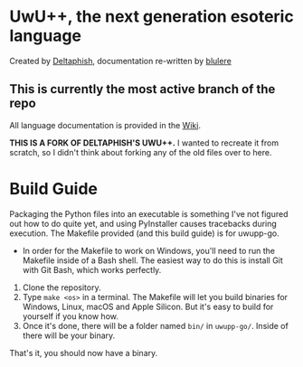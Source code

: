 # UwU++, the next generation esoteric language
Created by 
[Deltaphish](https://github.com/Deltaphish/UwUpp),
documentation re-written by
[blulere](https://github.com/blulere)

## This is currently the most active branch of the repo 

All language documentation is provided in the [Wiki](https://github.com/blulere/UwUpp/wiki).

**THIS IS A FORK OF DELTAPHISH'S UWU++.** I wanted to recreate it from scratch, so I didn't think about forking any of the old files over to here.

# Build Guide

Packaging the Python files into an executable is something I've not figured out how to do quite yet, and using PyInstaller causes tracebacks during execution. The Makefile provided (and this build guide) is for uwupp-go.

* In order for the Makefile to work on Windows, you'll need to run the Makefile inside of a Bash shell. The easiest way to do this is install Git with Git Bash, which works perfectly.

1. Clone the repository.
2. Type `make <os>` in a terminal. The Makefile will let you build binaries for Windows, Linux, macOS and Apple Silicon. But it's easy to build for yourself if you know how.
3. Once it's done, there will be a folder named `bin/` in `uwupp-go/`. Inside of there will be your binary.

That's it, you should now have a binary. 
